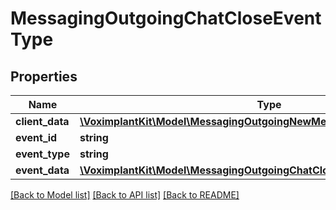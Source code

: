 # MessagingOutgoingChatCloseEventType

## Properties
Name | Type | Description | Notes
------------ | ------------- | ------------- | -------------
**client_data** | [**\VoximplantKit\Model\MessagingOutgoingNewMessageEventTypeClientData**](MessagingOutgoingNewMessageEventTypeClientData.md) |  | 
**event_id** | **string** |  | 
**event_type** | **string** |  | 
**event_data** | [**\VoximplantKit\Model\MessagingOutgoingChatCloseEventTypeEventData**](MessagingOutgoingChatCloseEventTypeEventData.md) |  | 

[[Back to Model list]](../README.md#documentation-for-models) [[Back to API list]](../README.md#documentation-for-api-endpoints) [[Back to README]](../README.md)


